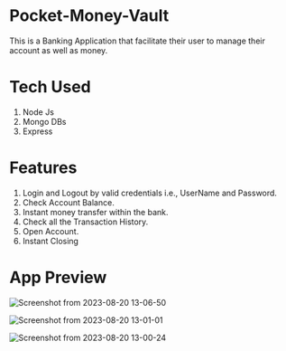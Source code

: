 # Pocket-Money-Vault

This is a Banking Application that facilitate their user to manage their account as well as money.

# Tech Used

1. Node Js
2. Mongo DBs
3. Express

# Features

1. Login and Logout by valid credentials i.e., UserName and Password.
2. Check Account Balance.
3. Instant money transfer within the bank.
4. Check all the Transaction History.
5. Open Account.
6. Instant Closing

# App Preview

![Screenshot from 2023-08-20 13-06-50](https://github.com/lazfaa/Pocket-Money-Vault/assets/68544833/bb99249e-3293-4df8-b70c-ada549554c31)

![Screenshot from 2023-08-20 13-01-01](https://github.com/lazfaa/Pocket-Money-Vault/assets/68544833/2b42ebb0-6ce5-4f5a-9cf3-85291a5c78f7)

![Screenshot from 2023-08-20 13-00-24](https://github.com/lazfaa/Pocket-Money-Vault/assets/68544833/bc1bf7cd-3370-4351-9508-229e85953a12)
